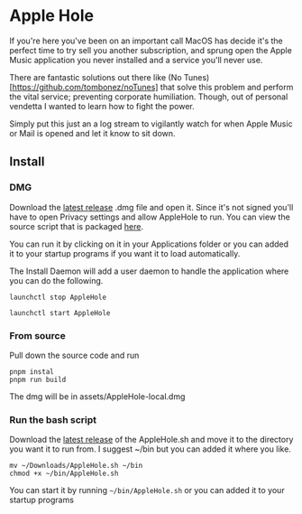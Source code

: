 # Apple Hole

If you're here you've been on an important call MacOS has decide it's the perfect time to try sell you another subscription, and sprung open the Apple Music application you never installed and a service you'll never use.

There are fantastic solutions out there like (No Tunes)[https://github.com/tombonez/noTunes] that solve this problem and perform the vital service; preventing corporate humiliation. Though, out of personal vendetta I wanted to learn how to fight the power.

Simply put this just an a log stream to vigilantly watch for when Apple Music or Mail is opened and let it know to sit down.


## Install

### DMG
Download the [latest release](https://github.com/wattry/applehole/releases/latest) .dmg file
and open it. Since it's not signed you'll have to open Privacy settings and allow AppleHole to run.
You can view the source script that is packaged [here](https://github.com/wattry/applehole/blob/main/scripts/AppleHole). 

You can run it by clicking on it in your Applications folder or you can added it to your startup programs if you want it to load automatically.

The Install Daemon will add a user daemon to handle the application where you can do the following.

```shell
launchctl stop AppleHole

launchctl start AppleHole
```

### From source
Pull down the source code and run

```shell
pnpm instal
pnpm run build
```

The dmg will be in assets/AppleHole-local.dmg

### Run the bash script
Download the [latest release](https://github.com/wattry/applehole/releases/latest) of the
AppleHole.sh and move it to the directory you want it to run from. I suggest ~/bin but
you can added it where you like.

```shell
mv ~/Downloads/AppleHole.sh ~/bin
chmod +x ~/bin/AppleHole.sh
```

You can start it by running `~/bin/AppleHole.sh` or you can added it to your startup programs 

